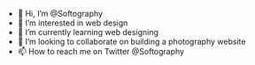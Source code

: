 - 👋 Hi, I’m @Softography
- 👀 I’m interested in web design 
- 🌱 I’m currently learning web designing 
- 💞️ I’m looking to collaborate on building a photography website 
- 📫 How to reach me on Twitter @Softography 

<!---
Softography/Softography is a ✨ special ✨ repository because its `README.md` (this file) appears on your GitHub profile.
You can click the Preview link to take a look at your changes.
--->
